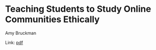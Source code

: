 Teaching Students to Study Online Communities Ethically
=======================================================

Amy Bruckman

Link: [pdf](https://www.cc.gatech.edu/fac/Amy.Bruckman/papers/journal/bruckman-information-ethics06.pdf)
